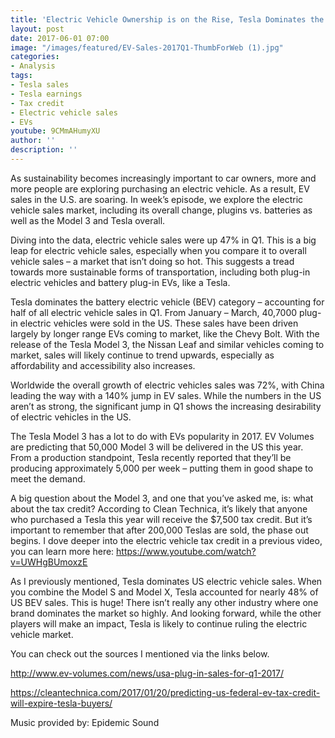 ```yaml
---
title: 'Electric Vehicle Ownership is on the Rise, Tesla Dominates the Market '
layout: post
date: 2017-06-01 07:00
image: "/images/featured/EV-Sales-2017Q1-ThumbForWeb (1).jpg"
categories:
- Analysis
tags:
- Tesla sales
- Tesla earnings
- Tax credit
- Electric vehicle sales
- EVs
youtube: 9CMmAHumyXU
author: ''
description: ''
---
```



As sustainability becomes increasingly important to car owners, more and more people are exploring purchasing an electric vehicle. As a result, EV sales in the U.S. are soaring. In week’s episode, we explore the electric vehicle sales market, including its overall change, plugins vs. batteries as well as the Model 3 and Tesla overall.

Diving into the data, electric vehicle sales were up 47% in Q1. This is a big leap for electric vehicle sales, especially when you compare it to overall vehicle sales – a market that isn’t doing so hot. This suggests a tread towards more sustainable forms of transportation, including both plug-in electric vehicles and battery plug-in EVs, like a Tesla.

Tesla dominates the battery electric vehicle (BEV) category – accounting for half of all electric vehicle sales in Q1. From January – March, 40,7000 plug-in electric vehicles were sold in the US. These sales have been driven largely by longer range EVs coming to market, like the Chevy Bolt. With the release of the Tesla Model 3, the Nissan Leaf and similar vehicles coming to market, sales will likely continue to trend upwards, especially as affordability and accessibility also increases.

Worldwide the overall growth of electric vehicles sales was 72%, with China leading the way with a 140% jump in EV sales. While the numbers in the US aren’t as strong, the significant jump in Q1 shows the increasing desirability of electric vehicles in the US.

The Tesla Model 3 has a lot to do with EVs popularity in 2017. EV Volumes are predicting that 50,000 Model 3 will be delivered in the US this year. From a production standpoint, Tesla recently reported that they’ll be producing approximately 5,000 per week – putting them in good shape to meet the demand.

A big question about the Model 3, and one that you’ve asked me, is: what about the tax credit? According to Clean Technica, it’s likely that anyone who purchased a Tesla this year will receive the $7,500 tax credit. But it’s important to remember that after 200,000 Teslas are sold, the phase out begins. I dove deeper into the electric vehicle tax credit in a previous video, you can learn more here: https://www.youtube.com/watch?v=UWHgBUmoxzE

As I previously mentioned, Tesla dominates US electric vehicle sales. When you combine the Model S and Model X, Tesla accounted for nearly 48% of US BEV sales. This is huge! There isn’t really any other industry where one brand dominates the market so highly. And looking forward, while the other players will make an impact, Tesla is likely to continue ruling the electric vehicle market.

You can check out the sources I mentioned via the links below.

http://www.ev-volumes.com/news/usa-plug-in-sales-for-q1-2017/

https://cleantechnica.com/2017/01/20/predicting-us-federal-ev-tax-credit-will-expire-tesla-buyers/

Music provided by: Epidemic Sound